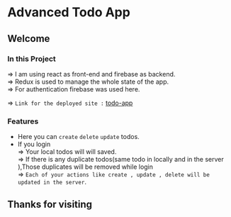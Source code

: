 # Advanced Todo App

## Welcome

### In this Project

=> I am using react as front-end and firebase as backend.\
=> Redux is used to manage the whole state of the app.\
=> For authentication firebase was used here.

=> `Link for the deployed site :` [todo-app](https://todo-app-althaf.netlify.app/)

### Features

- Here you can `create` `delete` `update` todos.
- If you login\
  => Your local todos will will saved.\
  => If there is any duplicate todos(same todo in locally and in the server ),Those duplicates will be removed while login\
  => `Each of your actions like create , update , delete will be updated in the server`.

## Thanks for visiting
